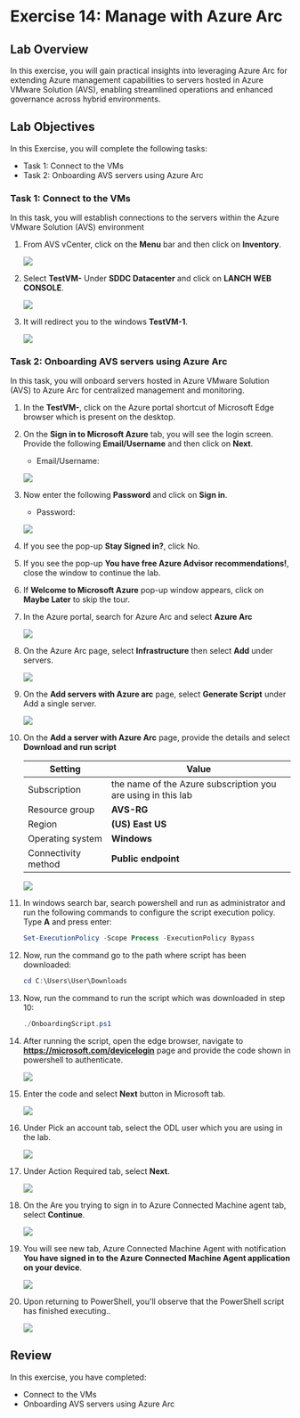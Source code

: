 # Exercise 14: Manage with Azure Arc

## Lab Overview
In this exercise, you will gain practical insights into leveraging Azure Arc for extending Azure management capabilities to servers hosted in Azure VMware Solution (AVS), enabling streamlined operations and enhanced governance across hybrid environments.

## Lab Objectives
In this Exercise, you will complete the following tasks:

+ Task 1: Connect to the VMs
+ Task 2: Onboarding AVS servers using Azure Arc

### Task 1: Connect to the VMs

In this task, you will establish connections to the servers within the Azure VMware Solution (AVS) environment

1. From AVS vCenter, click on the **Menu** bar and then click on **Inventory**.

   ![](../Images/i.png)

2. Select **TestVM-<inject key="DeploymentID"></inject>** Under **SDDC Datacenter** and click on **LANCH WEB CONSOLE**.

   ![](../Images/webconsole.png)
  
3. It will redirect you to the windows **TestVM-1**.

   ![](../Images/vm1.png)

### Task 2: Onboarding AVS servers using Azure Arc

In this task, you will onboard servers hosted in Azure VMware Solution (AVS) to Azure Arc for centralized management and monitoring.

1. In the **TestVM-<inject key="DeploymentID"></inject>**, click on the Azure portal shortcut of Microsoft Edge browser which is present on the desktop.
    
1. On the **Sign in to Microsoft Azure** tab, you will see the login screen. Provide the following **Email/Username** and then click on **Next**.

   * Email/Username: <inject key="AzureAdUserEmail"></inject>

   ![](../Images/login1.png)
   
1. Now enter the following **Password** and click on **Sign in**.
   
   * Password: <inject key="AzureAdUserPassword"></inject>

   ![](../Images/login2.png)
   
1. If you see the pop-up **Stay Signed in?**, click No.

1. If you see the pop-up **You have free Azure Advisor recommendations!**, close the window to continue the lab.

1. If **Welcome to Microsoft Azure** pop-up window appears, click on **Maybe Later** to skip the tour.

1. In the Azure portal, search for Azure Arc and select **Azure Arc**

   ![](../Images/avs-task2-2.png)

1. On the Azure Arc page, select **Infrastructure** then select **Add** under servers.

   ![](../Images/avs-task2-3.png)

1. On the **Add servers with Azure arc** page, select **Generate Script** under Add a single server.

   ![](../Images/avs-task2-4.png)

1. On the **Add a server with Azure Arc** page, provide the details and select **Download and run script**

   |Setting|Value|
   |---|---|
   |Subscription|the name of the Azure subscription you are using in this lab|
   |Resource group|**AVS-RG**|
   |Region|**(US) East US**|
   |Operating system|**Windows**|
   |Connectivity method|**Public endpoint**|

   ![](../Images/avs-task2-5.png)

1. In windows search bar, search powershell and run as administrator and run the following commands to configure the script execution policy. Type **A** and press enter: 

   ```powershell
   Set-ExecutionPolicy -Scope Process -ExecutionPolicy Bypass
   ```

1. Now, run the command go to the path where script has been downloaded:

   ```powershell
   cd C:\Users\User\Downloads
   ```

1. Now, run the command to run the script which was downloaded in step 10:

   ```powershell
   ./OnboardingScript.ps1
   ```

1. After running the script, open the edge browser, navigate to **https://microsoft.com/devicelogin** page and provide the code shown in powershell to authenticate.

   ![](../Images/avs-task2-16.png)

1. Enter the code and select **Next** button in Microsoft tab.

   ![](../Images/avs-task2-17.png)

1. Under Pick an account tab, select the ODL user which you are using in the lab.

   ![](../Images/avs-task2-18.png)

1. Under Action Required tab, select **Next**.

   ![](../Images/avs-task2-19.png)

1. On the Are you trying to sign in to Azure Connected Machine agent tab, select **Continue**.

   ![](../Images/avs-task2-20.png)

1. You will see new tab, Azure Connected Machine Agent with notification **You have signed in to the Azure Connected Machine Agent application on your device**.

   ![](../Images/avs-task2-21.png)

1. Upon returning to PowerShell, you'll observe that the PowerShell script has finished executing..

   ![](../Images/avs-task2-22.png)

## Review
In this exercise, you have completed:

+ Connect to the VMs
+ Onboarding AVS servers using Azure Arc
